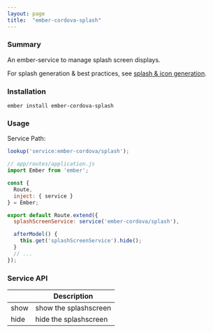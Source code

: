 ```yaml
---
layout: page
title:  "ember-cordova-splash"
---
```


### Summary

An ember-service to manage splash screen displays.

For splash generation & best practices, see [splash & icon generation](/pages/workflow/icon_splash_management).

### Installation

```
ember install ember-cordova-splash
```

### Usage

Service Path:
```js
lookup('service:ember-cordova/splash');
```

```js
// app/routes/application.js
import Ember from 'ember';

const {
  Route,
  inject: { service }
} = Ember;

export default Route.extend({
  splashScreenService: service('ember-cordova/splash'),

  afterModel() {
    this.get('splashScreenService').hide();
  }
  // ...
});
```

### Service API

|   | Description |
|---|-------------|
|show | show the splashscreen|
|hide | hide the splashscreen|
